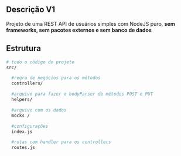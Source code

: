 ## Descrição V1

Projeto de uma REST API de usuários simples com NodeJS puro, <strong>sem frameworks, sem pacotes externos e sem banco de dados</strong>

## Estrutura

```bash
# todo o código do projeto
src/

  #regra de negócios para os métodos
  controllers/

  #arquivo para fazer o bodyParser de métodos POST e PUT
  helpers/

  #arquivo com os dados
  mocks /

  #configurações
  index.js

  #rotas com handler para os controllers
  routes.js
```